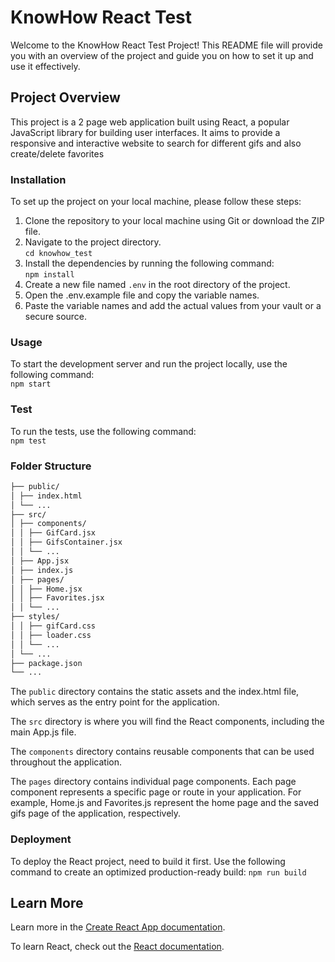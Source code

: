 # KnowHow React Test

Welcome to the KnowHow React Test Project! This README file will provide you with an overview of the project and guide you on how to set it up and use it effectively.

## Project Overview

This project is a 2 page web application built using React, a popular JavaScript library for building user interfaces. It aims to provide a responsive and interactive website to search for different gifs and also create/delete favorites

### Installation

To set up the project on your local machine, please follow these steps:

1. Clone the repository to your local machine using Git or download the ZIP file.
2. Navigate to the project directory.\
   `cd knowhow_test`
3. Install the dependencies by running the following command:\
   `npm install`
4. Create a new file named `.env` in the root directory of the project.
5. Open the .env.example file and copy the variable names.
6. Paste the variable names and add the actual values from your vault or a secure source.

### Usage

To start the development server and run the project locally, use the following command:\
`npm start`

### Test

To run the tests, use the following command:\
`npm test`

### Folder Structure

```bash
├── public/
│ ├── index.html
│ └── ...
├── src/
│ ├── components/
│ │ ├── GifCard.jsx
│ │ ├── GifsContainer.jsx
│ │ └── ...
│ ├── App.jsx
│ ├── index.js
│ ├── pages/
│ │ ├── Home.jsx
│ │ ├── Favorites.jsx
│ │ └── ...
├── styles/
│ │ ├── gifCard.css
│ │ ├── loader.css
│ │ └── ...
│ └── ...
├── package.json
└── ...
```

The `public` directory contains the static assets and the index.html file, which serves as the entry point for the application.

The `src` directory is where you will find the React components, including the main App.js file.

The `components` directory contains reusable components that can be used throughout the application.

The `pages` directory contains individual page components. Each page component represents a specific page or route in your application. For example, Home.js and Favorites.js represent the home page and the saved gifs page of the application, respectively.

### Deployment

To deploy the React project, need to build it first. Use the following command to create an optimized production-ready build:
`npm run build`

## Learn More

Learn more in the [Create React App documentation](https://facebook.github.io/create-react-app/docs/getting-started).

To learn React, check out the [React documentation](https://reactjs.org/).
